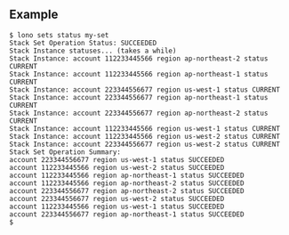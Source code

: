 ## Example

    $ lono sets status my-set
    Stack Set Operation Status: SUCCEEDED
    Stack Instance statuses... (takes a while)
    Stack Instance: account 112233445566 region ap-northeast-2 status CURRENT
    Stack Instance: account 112233445566 region ap-northeast-1 status CURRENT
    Stack Instance: account 223344556677 region us-west-1 status CURRENT
    Stack Instance: account 223344556677 region ap-northeast-1 status CURRENT
    Stack Instance: account 223344556677 region ap-northeast-2 status CURRENT
    Stack Instance: account 112233445566 region us-west-1 status CURRENT
    Stack Instance: account 112233445566 region us-west-2 status CURRENT
    Stack Instance: account 223344556677 region us-west-2 status CURRENT
    Stack Set Operation Summary:
    account 223344556677 region us-west-1 status SUCCEEDED
    account 112233445566 region us-west-2 status SUCCEEDED
    account 112233445566 region ap-northeast-1 status SUCCEEDED
    account 112233445566 region ap-northeast-2 status SUCCEEDED
    account 223344556677 region ap-northeast-2 status SUCCEEDED
    account 223344556677 region us-west-2 status SUCCEEDED
    account 112233445566 region us-west-1 status SUCCEEDED
    account 223344556677 region ap-northeast-1 status SUCCEEDED
    $